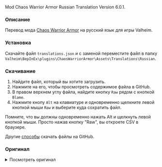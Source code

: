 Mod Chaos Warrior Armor Russian Translation Version 6.0.1.

### Описание

Перевод мода [Chaos Warrior Armor](https://www.nexusmods.com/valheim/mods/1215) на русский язык для игры Valheim. 

### Установка

Скачайте файл `translations.json` и с заменой переместите файл в папку `Valheim\BepInEx\plugins\ChaosWarriorArmor\Assets\Translations\Russian`.

### Скачивание

1. Найдите файл, который вы хотите загрузить.
2. Нажмите на его, чтобы просмотреть содержимое файла в GitHub.
3. В правом верхнем углу файла, найдите кнопку `Raw` рядом с кнопкой `Blame`.
4. Нажмите кнопу `Alt` на клавиатуре и одновременно щелкните левой кнопкой мыши `Raw` и выберите куда сохратить файл.

Помните, что вы должны одновременно нажать Alt и щелкнуть левой кнопкой мыши. Просто нажав кнопку "Raw", вы откроете CSV в браузере.

Другие [способы](https://coderoad.ru/4604663/%D0%A1%D0%BA%D0%B0%D1%87%D0%B0%D1%82%D1%8C-%D0%BE%D1%82%D0%B4%D0%B5%D0%BB%D1%8C%D0%BD%D1%8B%D0%B5-%D1%84%D0%B0%D0%B9%D0%BB%D1%8B-%D1%81-GitHub) скачать файлы на GitHub.

### Оригинал 

<details>
  <summary>Посмотреть оригинал</summary>
  
```
{
  "item_helmet_pchaosplate": "Uncanny plate helm",
  "item_helmet_pchaosplatedescription": "A vicious-looking casque. The alloy plate that encloses it seems corroded and stained, even though the structure yet holds steady. An uncanny air of familiarity echoes within its confines.",
  "item_armor_pchaosbodytwo": "Uncanny plate harness",
  "item_armor_pchaosbodydescriptiontwo": "A hollow suit of fully enclosing armor. The thick plate is pitted and scarred, but remains incredibly sturdy. The eight-spoked star clasped over the breastplate evokes a hazy, blood-addled nostalgia.",
  "item_legs_pchaoslegs": "Uncanny plate leggings",
  "item_legs_pchaoslegsdescription": "Thick leather leggings reinforced with metal. The armor plates are heavy, anchoring the boots to the earth with stains and scars that cannot be erased. And yet, they do little to burden the wearer.",
  "item_armor_t1_pchaosbody": "Half plate harness",
  "item_armor_t1_pchaosbodydescription": "A battered suit of heavy plate. The eight-spoked star clasped over the breastplate is dull and rusted.",
  "item_helmet_t1pchaosplate": "Tusk plate helm",
  "item_helmet_t1pchaosplatedescription": "A plate helm, bearing the fierce tusks of a boar. The beast's death throes echo eerily within its hollow confines.",
  "item_legs_t1pchaoslegs": "Battered plate leggings",
  "item_legs_t1pchaoslegsdescription": "Thick leather leggings reinforced with metal. The armor plates are heavy, anchoring the boots to the earth with stains and scars that cannot be erased.",
  "item_armor_t2_pchaosbody": "Three quarters plate harness",
  "item_armor_t2_pchaosbodydescription": "A battered suit of heavy plate, cast from cold iron. The eight-spoked star clasped over the breastplate catches the sun's rays with an uncanny, icy glint.",
  "item_helmet_t2pchaosplate": "Fanged plate helm",
  "item_helmet_t2pchaosplatedescription": "A plate helm, sporting the razor fangs of a mountain wolf. The metal is ever-cold to the touch, as though the ice has sunk its claws into it.",
  "item_legs_t2pchaoslegs": "Refurbished plate leggings",
  "item_legs_t2pchaoslegsdescription": "Thick leather leggings reinforced with cold iron. The armor plates are heavy, anchoring the boots to the earth with stains and scars that cannot be erased.",
  "item_reepusdeepusdelmeepus": "For fixing crimes against fashion",
  "item_helmet_t1reepus": "Reepus",
  "item_armor_t1deepus": "Deepus",
  "item_legs_t1delmeepus": "Delmeepus",
  "item_helmet_t2reepus": "Bronze Reepus",
  "item_armor_t2deepus": "Bronze Deepus",
  "item_legs_t2delmeepus": "Bronze Delmeepus",
  "item_helmet_t3reepus": "Iron Reepus",
  "item_armor_t3deepus": "Iron Deepus",
  "item_legs_t3delmeepus": "Iron Delmeepus",
  "item_helmet_t4reepus": "Silver Reepus",
  "item_armor_t4deepus": "Silver Deepus",
  "item_legs_t4delmeepus": "Silver Delmeepus",
  "item_helmet_t5reepus": "REEPUS",
  "item_armor_t5deepus": "DEEPUS",
  "item_legs_t5delmeepus": "DELMEEPUS",
  "item_effectchest_name": "Hazy Nostalgia",
  "item_effectchest_tooltip": "Stamina Regen",
  "item_effectchest_startmessage": "The eight-spoked star clasped over the breastplate evokes a hazy, blood-addled nostalgia",
  "item_effecthelmet_name": "Uncanny Familiarity",
  "item_effecthelmet_tooltip": "Health Regen",
  "item_effecthelmet_startmessage": "An uncanny air of familiarity echoes within the helm's confines",
  "item_effectlegs_name": "Burdenless Weight",
  "item_effectlegs_tooltip": "Negates weight and speed penalties of Uncanny plate armor set",
  "item_effectlegs_startmessage": "The weight of scarred armor plate eases off your shoulders"
}
  ```
  
</details>
